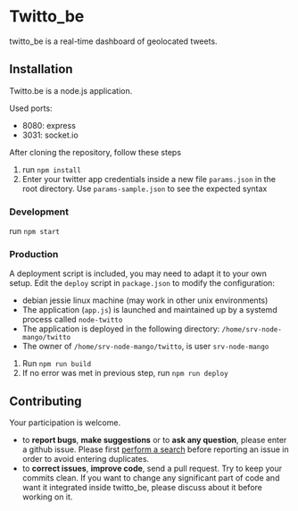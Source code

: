 # Twitto_be

twitto_be is a real-time dashboard of geolocated tweets.

## Installation

Twitto.be is a node.js application.

Used ports:
* 8080: express
* 3031: socket.io

After cloning the repository, follow these steps

1. run `npm install`
2. Enter your twitter app credentials inside a new file `params.json` in the root directory. Use `params-sample.json` to see the expected syntax

### Development

run `npm start`

### Production

A deployment script is included, you may need to adapt it to your own setup. Edit the `deploy` script in `package.json` to modify the configuration:
* debian jessie linux machine (may work in other unix environments)
* The application (`app.js`) is launched and maintained up by a systemd process called `node-twitto`
* The application is deployed in the following directory: `/home/srv-node-mango/twitto`
* The owner of `/home/srv-node-mango/twitto`, is user `srv-node-mango`

1. Run `npm run build`
2. If no error was met in previous step, run `npm run deploy`

## Contributing

Your participation is welcome.

* to **report bugs**, **make suggestions** or to **ask any question**, please enter a github issue. Please first [perform a search](https://github.com/Mango-information-systems/twitto_be/issues) before reporting an issue in order to avoid entering duplicates.
* to **correct issues**, **improve code**, send a pull request. Try to keep your commits clean. If you want to change any significant part of code and want it integrated inside twitto_be, please discuss about it before working on it.

